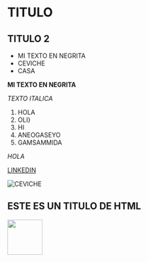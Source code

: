 # TITULO
## TITULO 2
*  MI TEXTO EN NEGRITA 
*  CEVICHE
*  CASA 

**MI TEXTO EN NEGRITA**

*TEXTO ITALICA*

1. HOLA 
2. OLI}
3. HI
4. ANEOGASEYO
5. GAMSAMMIDA 

_HOLA_

[LINKEDIN](https://www.youtube.com/watch?v=I4ssRIMTMlw)

![CEVICHE](https://encrypted-tbn0.gstatic.com/images?q=tbn:ANd9GcQ3rThG2iXhOEGJ5gHiLLB0CAJo04CnF4N7FkDc2kh-SUiLiuDaFdZZBITb72LkTO6FNUvUa01_8HTyTtn88Zx_RnOEXrqWv70VPQ5Ong)

<H2>ESTE ES UN TITULO DE HTML</H2>

<img src="https://encrypted-tbn0.gstatic.com/images?q=tbn:ANd9GcQ3rThG2iXhOEGJ5gHiLLB0CAJo04CnF4N7FkDc2kh-SUiLiuDaFdZZBITb72LkTO6FNUvUa01_8HTyTtn88Zx_RnOEXrqWv70VPQ5Ong"   atl= CEVICHE width="79"/>
